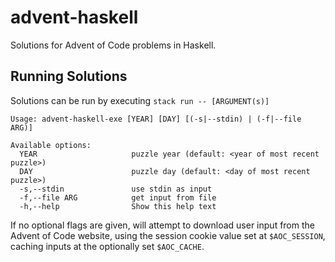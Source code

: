 # advent-haskell

Solutions for Advent of Code problems in Haskell.

## Running Solutions
Solutions can be run by executing `stack run -- [ARGUMENT(s)]`

```
Usage: advent-haskell-exe [YEAR] [DAY] [(-s|--stdin) | (-f|--file ARG)]

Available options:
  YEAR                     puzzle year (default: <year of most recent puzzle>)
  DAY                      puzzle day (default: <day of most recent puzzle>)
  -s,--stdin               use stdin as input
  -f,--file ARG            get input from file
  -h,--help                Show this help text
```

If no optional flags are given, will attempt to download user input from the Advent of Code website, using the session cookie value set at `$AOC_SESSION`, caching inputs at the optionally set `$AOC_CACHE`.